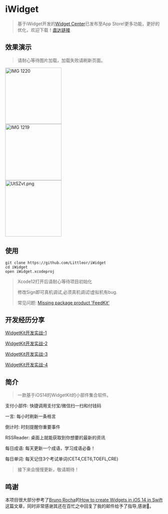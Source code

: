 #  iWidget

> 基于iWidget开发的[Widget Center](https://apps.apple.com/cn/app/id1522986813)已发布至App Store!更多功能，更好的优化，欢迎下载！[直达链接](https://apps.apple.com/cn/app/id1522986813)

## 效果演示
> 请耐心等待图片加载，加载失败请刷新页面。


<div style="display:flex;flex-direction:column;flex-wrap: nowrap;">
<!--<img width="40%" src="https://s1.ax1x.com/2020/06/27/N66AAO.gif" alt="Demo.gif" border="0" />-->
<img width="180px" src="https://s1.ax1x.com/2020/07/08/UELwGT.png" alt="IMG 1220" border="0">
<img width="180px" src="https://s1.ax1x.com/2020/07/08/UEL0RU.png" alt="IMG 1219" border="0">
<img width="180px" src="https://s1.ax1x.com/2020/07/13/UtSZvt.png" alt="UtSZvt.png" border="0" />
</div>


## 使用

```
git clone https://github.com/Littleor/iWidget
cd iWidget
open iWidget.xcodeproj
```
> Xcode12打开后请耐心等待项目初始化
> 
> 修改Sign即可真机调试,必须真机调试!虚拟机有bug.
> 
> 常见问题: [Missing package product 'FeedKit'](https://github.com/Littleor/iWidget/issues/1)

## 开发经历分享

[WidgetKit开发实战-1](https://juejin.im/post/5ef41fd86fb9a07ea10bb8ec)

[WidgetKit开发实战-2](https://juejin.im/post/5ef72ebbf265da22ec607196)

[WidgetKit开发实战-3](https://juejin.im/post/5ef789b0f265da22fc253d2b)

[WidgetKit开发实战-4](https://juejin.im/post/5f02eaef5188252e955a5bdd)

## 简介
> 一款基于iOS14的WidgetKit的小部件集合软件。

支付小部件: 快捷调用支付宝/微信扫一扫和付钱码

一言: 每小时刷新一条格言 

倒计时: 时刻提醒你重要事件

RSSReader: 桌面上就能获取到你想要的最新的资讯

每日成语: 每天更新一个成语，学习成语必备！

每日单词: 每天记住3个考试单词(CET4,CET6,TOEFL,CRE)

> 接下来会慢慢更新，敬请期待！

## 鸣谢 
本项目很大部分参考了[Bruno Rocha](https://github.com/rockbruno)的[How to create Widgets in iOS 14 in Swift](https://swiftrocks.com/ios-14-widget-tutorial-mini-apps)这篇文章，同时非常感谢其还在百忙之中回复了我的邮件给予了指导,感谢🙏。
